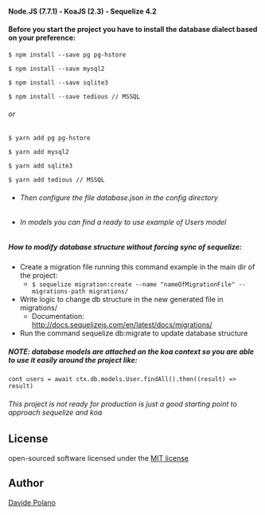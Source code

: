 #### Node.JS (7.7.1) - KoaJS (2.3) - Sequelize 4.2

#### Before you start the project you have to install the database dialect based on your preference:

`$ npm install --save pg pg-hstore`

`$ npm install --save mysql2`

`$ npm install --save sqlite3`

`$ npm install --save tedious // MSSQL`
###### or
`$ yarn add pg pg-hstore`

`$ yarn add mysql2`

`$ yarn add sqlite3`

`$ yarn add tedious // MSSQL`

- ###### Then configure the file database.json in the config directory
- ###### In models you can find a ready to use example of Users model

##### How to modify database structure without forcing sync of sequelize:
  - Create a migration file running this command example in the main dir of the project:
    - `$ sequelize migration:create --name "nameOfMigrationFile" --migrations-path migrations/`
  - Write logic to change db structure in the new generated file in migrations/
    - Documentation: http://docs.sequelizejs.com/en/latest/docs/migrations/
  - Run the command sequelize db:migrate to update database structure

##### NOTE: database models are attached on the koa context so you are able to use it easily around the project like:

`cont users = await ctx.db.models.User.findAll().then((result) => result)`


###### This project is not ready for production is just a good starting point to approach sequelize and koa

## License
open-sourced software licensed under the [MIT license](http://opensource.org/licenses/MIT)

## Author
[Davide Polano](https://www.mdslab.org)
